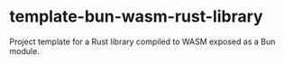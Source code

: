 # template-bun-wasm-rust-library
Project template for a Rust library compiled to WASM exposed as a Bun module.
